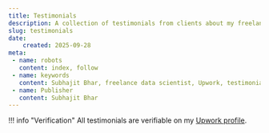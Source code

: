 ```yaml
---
title: Testimonials
description: A collection of testimonials from clients about my freelance work on Upwork, showcasing the quality and impact of my data science projects.
slug: testimonials
date:
    created: 2025-09-28
meta: 
 - name: robots
   content: index, follow
 - name: keywords
   content: Subhajit Bhar, freelance data scientist, Upwork, testimonials
 - name: Publisher
   content: Subhajit Bhar
---
```


!!! info "Verification"
    All testimonials are verifiable on my [Upwork profile](https://www.upwork.com/freelancers/subhajitbhar1).